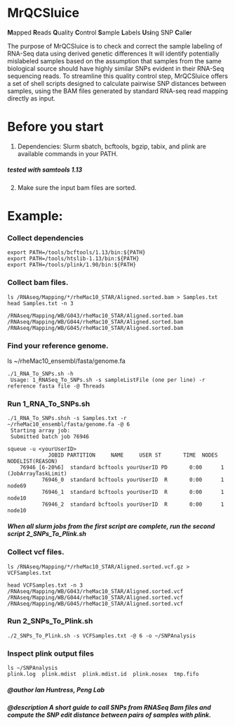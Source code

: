 # **MrQCSluice**
**M**apped **R**eads **Q**uality **C**ontrol **S**ample **L**abels **U**s**i**ng SNP **C**all**e**r
 
The purpose of MrQCSluice is to check and correct the sample labeling of RNA-Seq data using derived genetic differences 
It will identify potentially mislabeled samples based on the assumption that samples from the same biological source should have highly similar SNPs evident in their RNA-Seq sequencing reads. To streamline this quality control step, MrQCSluice offers a set of shell scripts designed to calculate pairwise SNP distances between samples, using the BAM files generated by standard RNA-seq read mapping directly as input.

# Before you start
 1. Dependencies: Slurm sbatch, bcftools, bgzip, tabix, and plink are available commands in your PATH.
 ##### tested with samtools 1.13
 2. Make sure the input bam files are sorted.

# Example:

### Collect dependencies
```
export PATH=/tools/bcftools/1.13/bin:${PATH}
export PATH=/tools/htslib-1.13/bin:${PATH}
export PATH=/tools/plink/1.90/bin:${PATH}
```

 ### Collect bam files.
```
ls /RNAseq/Mapping/*/rheMac10_STAR/Aligned.sorted.bam > Samples.txt
head Samples.txt -n 3

/RNAseq/Mapping/WB/G043/rheMac10_STAR/Aligned.sorted.bam
/RNAseq/Mapping/WB/G044/rheMac10_STAR/Aligned.sorted.bam
/RNAseq/Mapping/WB/G045/rheMac10_STAR/Aligned.sorted.bam
```

### Find your reference genome.
ls ~/rheMac10_ensembl/fasta/genome.fa

```
./1_RNA_To_SNPs.sh -h
 Usage: 1_RNASeq_To_SNPs.sh -s sampleListFile (one per line) -r reference fasta file -@ Threads
```

### Run 1_RNA_To_SNPs.sh
```
./1_RNA_To_SNPs.shsh -s Samples.txt -r ~/rheMac10_ensembl/fasta/genome.fa -@ 6
 Starting array job:
 Submitted batch job 76946

squeue -u <yourUserID>
             JOBID PARTITION     NAME     USER ST       TIME  NODES NODELIST(REASON)
    76946_[6-20%6]  standard bcftools yourUserID PD       0:00      1 (JobArrayTaskLimit)
           76946_0  standard bcftools yourUserID  R       0:00      1 node69
           76946_1  standard bcftools yourUserID  R       0:00      1 node10
           76946_2  standard bcftools yourUserID  R       0:00      1 node10
```

##### When all slurm jobs from the first script are complete, run the second script 2_SNPs_To_Plink.sh

### Collect vcf files.
```
ls /RNAseq/Mapping/*/rheMac10_STAR/Aligned.sorted.vcf.gz > VCFSamples.txt

head VCFSamples.txt -n 3
/RNAseq/Mapping/WB/G043/rheMac10_STAR/Aligned.sorted.vcf
/RNAseq/Mapping/WB/G044/rheMac10_STAR/Aligned.sorted.vcf
/RNAseq/Mapping/WB/G045/rheMac10_STAR/Aligned.sorted.vcf
```

### Run 2_SNPs_To_Plink.sh
```
./2_SNPs_To_Plink.sh -s VCFSamples.txt -@ 6 -o ~/SNPAnalysis
```

### Inspect plink output files
```
ls ~/SNPAnalysis
plink.log  plink.mdist  plink.mdist.id  plink.nosex  tmp.fifo
```

##### @author Ian Huntress, Peng Lab
##### @description A short guide to call SNPs from RNASeq Bam files and compute the SNP edit distance between pairs of samples with plink.

